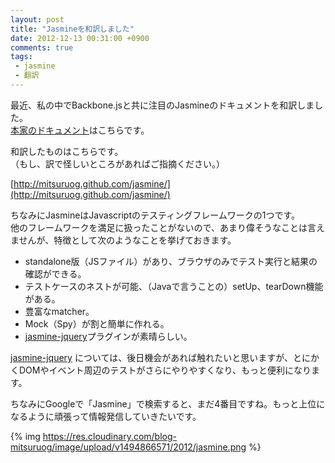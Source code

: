 ```yaml
---
layout: post
title: "Jasmineを和訳しました"
date: 2012-12-13 00:31:00 +0900
comments: true
tags: 
 - jasmine
 - 翻訳
---
```


最近、私の中でBackbone.jsと共に注目のJasmineのドキュメントを和訳しました。  
[本家のドキュメント](http://pivotal.github.com/jasmine/)はこちらです。

和訳したものはこちらです。  
（もし、訳で怪しいところがあればご指摘ください。）

[http://mitsuruog.github.com/jasmine/](http://mitsuruog.github.com/jasmine/)

<!-- more -->

ちなみにJasmineはJavascriptのテスティングフレームワークの1つです。  
他のフレームワークを満足に扱ったことがないので、あまり偉そうなことは言えませんが、特徴として次のようなことを挙げておきます。

* standalone版（JSファイル）があり、ブラウザのみでテスト実行と結果の確認ができる。
* テストケースのネストが可能、（Javaで言うことの）setUp、tearDown機能がある。
* 豊富なmatcher。
* Mock（Spy）が割と簡単に作れる。
* [jasmine-jquery](https://github.com/velesin/jasmine-jquery)プラグインが素晴らしい。

[jasmine-jquery](https://github.com/velesin/jasmine-jquery)  については、後日機会があれば触れたいと思いますが、とにかくDOMやイベント周辺のテストがさらにやりやすくなり、もっと便利になります。

ちなみにGoogleで「Jasmine」で検索すると、まだ4番目ですね。もっと上位になるように頑張って情報発信していきたいです。

{% img https://res.cloudinary.com/blog-mitsuruog/image/upload/v1494866571/2012/jasmine.png %}
